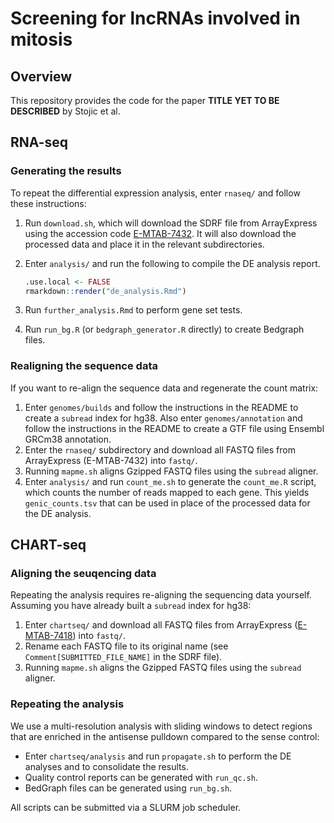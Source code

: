 # Screening for lncRNAs involved in mitosis

## Overview

This repository provides the code for the paper **TITLE YET TO BE DESCRIBED** by Stojic et al.

## RNA-seq

### Generating the results

To repeat the differential expression analysis, enter `rnaseq/` and follow these instructions:

1. Run `download.sh`, which will download the SDRF file from ArrayExpress using the accession code [E-MTAB-7432](http://www.ebi.ac.uk/arrayexpress/experiments/E-MTAB-7432).
It will also download the processed data and place it in the relevant subdirectories.
2. Enter `analysis/` and run the following to compile the DE analysis report.

    ```r
    .use.local <- FALSE
    rmarkdown::render("de_analysis.Rmd")
    ``` 

3. Run `further_analysis.Rmd` to perform gene set tests.
4. Run `run_bg.R` (or `bedgraph_generator.R` directly) to create Bedgraph files.

### Realigning the sequence data 

If you want to re-align the sequence data and regenerate the count matrix:

1. Enter `genomes/builds` and follow the instructions in the README to create a `subread` index for hg38.
Also enter `genomes/annotation` and follow the instructions in the README to create a GTF file using Ensembl GRCm38 annotation.
2. Enter the `rnaseq/` subdirectory and download all FASTQ files from ArrayExpress (E-MTAB-7432) into `fastq/`.
3. Running  `mapme.sh` aligns Gzipped FASTQ files using the `subread` aligner.
4. Enter `analysis/` and run `count_me.sh` to generate the `count_me.R` script, which counts the number of reads mapped to each gene.
This yields `genic_counts.tsv` that can be used in place of the processed data for the DE analysis.

## CHART-seq

### Aligning the seuqencing data

Repeating the analysis requires re-aligning the sequencing data yourself.
Assuming you have already built a `subread` index for hg38:

1. Enter `chartseq/` and download all FASTQ files from ArrayExpress ([E-MTAB-7418](https://www.ebi.ac.uk/arrayexpress/experiments/E-MTAB-7418)) into `fastq/`.
2. Rename each FASTQ file to its original name (see `Comment[SUBMITTED_FILE_NAME]` in the SDRF file).
3. Running `mapme.sh` aligns the Gzipped FASTQ files using the `subread` aligner.

### Repeating the analysis

We use a multi-resolution analysis with sliding windows to detect regions that are enriched in the antisense pulldown compared to the sense control:

- Enter `chartseq/analysis` and run `propagate.sh` to perform the DE analyses and to consolidate the results.
- Quality control reports can be generated with `run_qc.sh`.
- BedGraph files can be generated using `run_bg.sh`.

All scripts can be submitted via a SLURM job scheduler.
